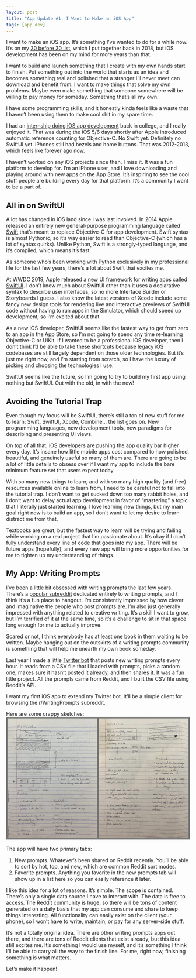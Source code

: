 ```yaml
---
layout: post
title: "App Update #1: I Want to Make an iOS App"
tags: [app dev]
---
```


I want to make an iOS app. It’s something I’ve wanted to do for a while now. It’s on my [30 before 30 list][30-before-30], which I put together back in 2018, but iOS development has been on my mind for more years than that.

I want to build and launch something that I create with my own hands start to finish. Put something out into the world that starts as an idea and becomes something real and polished that a stranger I’ll never meet can download and benefit from. I want to make things that solve my own problems. Maybe even make something that someone somewhere will be willing to pay money for someday. Something that’s all my own.

I have some programming skills, and it honestly kinda feels like a waste that I haven’t been using them to make cool shit in my spare time.

I had an [internship doing iOS app development][ios-internship] back in college, and I really enjoyed it. That was during the iOS 5/6 days shortly after Apple introduced automatic reference counting for Objective-C. No Swift yet. Definitely no SwiftUI yet. iPhones still had bezels and home buttons. That was 2012-2013, which feels like forever ago now.

I haven’t worked on any iOS projects since then. I miss it. It was a fun platform to develop for. I’m an iPhone user, and I love downloading and playing around with new apps on the App Store. It’s inspiring to see the cool stuff people are building every day for that platform. It’s a community I want to be a part of.

## All in on SwiftUI

A lot has changed in iOS land since I was last involved. In 2014 Apple released an entirely new general-purpose programming language called [Swift][swift] that’s meant to replace Objective-C for app development. Swift syntax is almost Pythonic, so it’s way easier to read than Objective-C (which has a lot of syntax quirks). Unlike Python, Swift is a strongly-typed language, and it’s compiled, which means it’s fast.

As someone who’s been working with Python exclusively in my professional life for the last few years, there’s a lot about Swift that excites me.

At WWDC 2019, Apple released a new UI framework for writing apps called [SwiftUI][swift-ui]. I don’t know much about SwiftUI other than it uses a declarative syntax to describe user interfaces, so no more Interface Builder or Storyboards I guess. I also know the latest versions of Xcode include some fancy new design tools for rendering live and interactive previews of SwiftUI code without having to run apps in the Simulator, which should speed up development, so I’m excited about that.

As a new iOS developer, SwiftUI seems like the fastest way to get from zero to an app in the App Store, so I’m not going to spend any time re-learning Objective-C or UIKit. If I wanted to be a professional iOS developer, then I don’t think I’d be able to take these shortcuts because legacy iOS codebases are still largely dependent on those older technologies. But it’s just me right now, and I’m starting from scratch, so I have the luxury of picking and choosing the technologies I use.

SwiftUI seems like the future, so I’m going to try to build my first app using nothing but SwiftUI. Out with the old, in with the new!

## Avoiding the Tutorial Trap

Even though my focus will be SwiftUI, there’s still a ton of new stuff for me to learn: Swift, SwiftUI, Xcode, Combine… the list goes on. New programming languages, new development tools, new paradigms for describing and presenting UI views.

On top of all that, iOS developers are pushing the app quality bar higher every day. It’s insane how little mobile apps cost compared to how polished, beautiful, and genuinely useful so many of them are. There are going to be a lot of little details to obsess over if I want my app to include the bare minimum feature set that users expect today.

With so many new things to learn, and with so many high quality (and free) resources available online to learn from, I need to be careful not to fall into the tutorial trap. I don’t want to get sucked down too many rabbit holes, and I don’t want to delay actual app development in favor of “mastering” a topic that I literally just started learning. I love learning new things, but my main goal right now is to build an app, so I don’t want to let my desire to learn distract me from that.

Textbooks are great, but the fastest way to learn will be trying and failing while working on a real project that I’m passionate about. It’s okay if I don’t fully understand every line of code that goes into my app. There will be future apps (hopefully), and every new app will bring more opportunities for me to tighten up my understanding of things.

## My App: Writing Prompts

I’ve been a little bit obsessed with writing prompts the last few years. There’s a [popular subreddit][writing-prompts] dedicated entirely to writing prompts, and I think it’s a fun place to hangout. I’m consistently impressed by how clever and imaginative the people who post prompts are. I’m also just generally impressed with anything related to creative writing. It’s a skill I want to grow, but I’m terrified of it at the same time, so it’s a challenge to sit in that space long enough for me to actually improve.

Scared or not, I think everybody has at least one book in them waiting to be written. Maybe hanging out on the outskirts of a writing prompts community is something that will help me unearth my own book someday.

Last year I made a little [Twitter bot][twitter-bot] that posts new writing prompts every hour. It reads from a CSV file that I loaded with prompts, picks a random one, makes sure it hasn’t posted it already, and then shares it. It was a fun little project. All the prompts came from Reddit, and I built the CSV file using Reddit’s API.

I want my first iOS app to extend my Twitter bot. It’ll be a simple client for browsing the r/WritingPrompts subreddit.

Here are some crappy sketches:
![Writing prompts app sketches](/assets/app-update-first-wp-app-sketch.jpg)

The app will have two primary tabs:
1. New prompts. Whatever’s been shared on Reddit recently. You’ll be able to sort by hot, top, and new, which are common Reddit sort modes.
2. Favorite prompts. Anything you favorite in the new prompts tab will show up in a list here so you can easily reference it later.

I like this idea for a lot of reasons. It’s simple. The scope is contained. There’s only a single data source I have to interact with. The data is free to access. The Reddit community is huge, so there will be tons of content generated on a daily basis that my app can consume and share to keep things interesting. All functionality can easily exist on the client (your phone), so I won’t have to write, maintain, or pay for any server-side stuff.

It’s not a totally original idea. There are other writing prompts apps out there, and there are tons of Reddit clients that exist already, but this idea still excites me. It’s something I would use myself, and it’s something I think I’ll be able to carry all the way to the finish line. For me, right now, finishing something is what matters.

Let’s make it happen!

[30-before-30]: http://www.dannyrerucha.com/article/30-before-30/
[ios-internship]: http://www.dannyrerucha.com/article/moving-on/
[swift]: https://developer.apple.com/swift/
[swift-ui]: https://developer.apple.com/xcode/swiftui/
[writing-prompts]: https://www.reddit.com/r/WritingPrompts/
[twitter-bot]: https://twitter.com/WeWriteDragons
